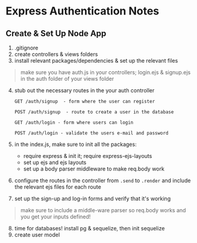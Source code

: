 # Express Authentication Notes

## Create & Set Up Node App
1. .gitignore 
2. create controllers & views folders
3. install relevant packages/dependencies & set up the relevant files
> make sure you have auth.js in your controllers; login.ejs & signup.ejs in the auth folder of your views folder
4. stub out the necessary routes in the your auth controller
    ```
    GET /auth/signup  - form where the user can register 

    POST /auth/signup  - route to create a user in the database

    GET /auth/login - form where users can login

    POST /auth/login - validate the users e-mail and password
    ```
5. in the index.js, make sure to init all the packages:

    * require express & init it; require express-ejs-layouts
    * set up ejs and ejs layouts
    * set up a body parser middleware to make req.body work  
6. configure the routes in the controller from `.send` to `.render` and include the relevant ejs files for each route
7. set up the sign-up and log-in forms and verify that it's working
> make sure to include a middle-ware parser so req.body works and you get your inputs defined!
8. time for databases! install pg & sequelize, then init sequelize
9. create user model 
    
    





